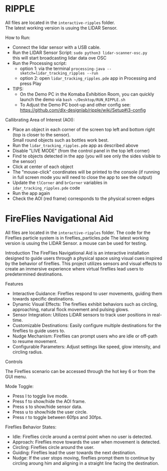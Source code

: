 # RIPPLE

All files are located in the `interactive-ripples` folder.  
The latest working version is usuing the LIDAR Sensor.
 
 How to Run:
 * Connect the lidar sensor with a USB cable.
 * Run the LIDAR Sensor Script: `sudo python3 lidar-scanner-osc.py`  
 this will start broadcasting lidar data ove OSC
 * Run the Processing script: 
    * option 1: via the terminal `processing-java --sketch=lidar_tracking_ripples --run`
    * option 2: open `lidar_tracking_ripples.pde` app in Processing and press Play
 * TIPS:
   * On the Demo PC in the Komaba Exhibition Room, you can quickly launch the demo via `bash ~/Desktop/RUN_RIPPLE.sh`
   * To Adjust the Demo PC boot-up and other config see: https://github.com/dlx-designlab/ripple/wiki/Setup#i3-config
 
 Callibrating Area of Interest (AOI):
 * Place an object in each corner of the screen top left and bottom right (top is closer to the sensor).  
   Small round objects such as bottles work best. 
 * Run the `lidar_tracking_ripples.pde` app as described above
 * Disable "LIVE MODE" (from the control panel in the top left corner)
 * Find te objects detected in the app (you will see only the sides visible to the sensor)
 * Click at center of each object
 * The "mouse-click" coordinates will be printed to the console (if running in full screen mode you will need to close the app to see the output)
 * Update the `tlCorner` and `brCorner` variables in `idar_tracking_ripples.pde` code 
 * Run the app again
 * Check the AOI (red frame) corresponds to the physical screen edges

 
 # FireFlies Navigational Aid

All files are located in the `interactive-ripples` folder. The code for the Fireflies particle system is in fireflies_particles.pde
The latest working version is usuing the LIDAR Sensor. a mouse can be used for testing. 

Introduction
The FireFlies Navigational Aid is an interactive installation designed to guide users through a physical space using visual cues inspired by the behavior of fireflies. This project utilizes sensors and visual effects to create an immersive experience where virtual fireflies lead users to predetermined destinations. 

Features
* Interactive Guidance: Fireflies respond to user movements, guiding them towards specific destinations.
* Dynamic Visual Effects: The fireflies exhibit behaviors such as circling, approaching, natural flock movement and pulsing glows.
* Sensor Integration: Utilizes LiDAR sensors to track user positions in real-time.
* Customizable Destinations: Easily configure multiple destinations for the fireflies to guide users to.
* Nudge Mechanism: Fireflies can prompt users who are idle or off-path to resume movement.
* Configurable Parameters: Adjust settings like speed, glow intensity, and circling radius.

Controls

The Fireflies scenario can be accessed through the hot key 6 or from the GUI menu.

Mode Toggle:
* Press l to toggle live mode.
* Press f to show/hide the AOI frame.
* Press s to show/hide sensor data.
* Press u to show/hide the user circle.
* Press r to toggle between 60fps and 30fps.

Fireflies Behavior
States:

* Idle: Fireflies circle around a central point when no user is detected.
* Approach: Fireflies move towards the user when movement is detected.
* Circling: Fireflies circle around the user.
* Guiding: Fireflies lead the user towards the next destination.
* Nudge: If the user stops moving, fireflies prompt them to continue by circling aroung him and aligning in a straight line facing the destination.
